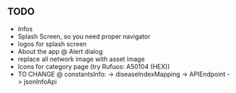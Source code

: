 ## TODO

- Infos
- Splash Screen, so you need proper navigator
- logos for splash screen
- About the app @ Alert dialog
- replace all network image with asset image
- Icons for category page (try Rufuos: A50104 (HEX))
- TO CHANGE @ constantsInfo:
  -> diseaseIndexMapping
  -> APIEndpoint
  -> jsonInfoApi
